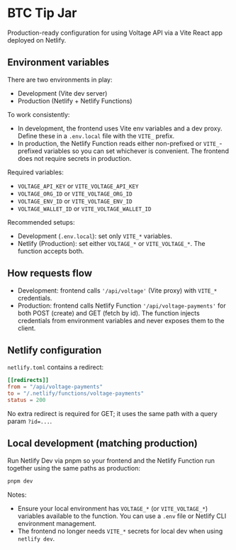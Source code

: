 # BTC Tip Jar

Production-ready configuration for using Voltage API via a Vite React app deployed on Netlify.

## Environment variables

There are two environments in play:

- Development (Vite dev server)
- Production (Netlify + Netlify Functions)

To work consistently:

- In development, the frontend uses Vite env variables and a dev proxy. Define these in a `.env.local` file with the `VITE_` prefix.
- In production, the Netlify Function reads either non-prefixed or `VITE_`-prefixed variables so you can set whichever is convenient. The frontend does not require secrets in production.

Required variables:

- `VOLTAGE_API_KEY` or `VITE_VOLTAGE_API_KEY`
- `VOLTAGE_ORG_ID` or `VITE_VOLTAGE_ORG_ID`
- `VOLTAGE_ENV_ID` or `VITE_VOLTAGE_ENV_ID`
- `VOLTAGE_WALLET_ID` or `VITE_VOLTAGE_WALLET_ID`

Recommended setups:

- Development (`.env.local`): set only `VITE_*` variables.
- Netlify (Production): set either `VOLTAGE_*` or `VITE_VOLTAGE_*`. The function accepts both.

## How requests flow

- Development: frontend calls `'/api/voltage'` (Vite proxy) with `VITE_*` credentials.
- Production: frontend calls Netlify Function `'/api/voltage-payments'` for both POST (create) and GET (fetch by id). The function injects credentials from environment variables and never exposes them to the client.

## Netlify configuration

`netlify.toml` contains a redirect:

```toml
[[redirects]]
from = "/api/voltage-payments"
to = "/.netlify/functions/voltage-payments"
status = 200
```

No extra redirect is required for GET; it uses the same path with a query param `?id=...`.

## Local development (matching production)

Run Netlify Dev via pnpm so your frontend and the Netlify Function run together using the same paths as production:

```bash
pnpm dev
```

Notes:

- Ensure your local environment has `VOLTAGE_*` (or `VITE_VOLTAGE_*`) variables available to the function. You can use a `.env` file or Netlify CLI environment management.
- The frontend no longer needs `VITE_*` secrets for local dev when using `netlify dev`.
